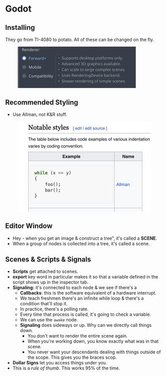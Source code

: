 # Godot

## Installing

They go from TI-4080 to potato. All of these can be changed on the fly.&#x20;

<figure><img src="../../../../.gitbook/assets/CleanShot 2024-08-23 at 09.47.06@2x.png" alt="" width="375"><figcaption></figcaption></figure>

## Recommended Styling

* Use Allman, not K\&R stuff.



<figure><img src="../../../../.gitbook/assets/CleanShot 2024-08-23 at 09.49.57@2x.png" alt=""><figcaption></figcaption></figure>

## Editor Window

* Hey - when you get an image & construct a tree", it's called a **SCENE**.&#x20;
* When a group of nodes is collected into a tree, it's called a scene.

## Scenes & Scripts & Signals

* **Scripts** get attached to scenes.
* **export** key word in particular makes it so that a variable defined in the script shows up in the inspector tab.&#x20;
* **Signaling:** it's connected to each node & we see if there's a&#x20;
  * **Callbacks**: this is the software equivalent of a hardware interrupt.
  * We teach freshmen there's an infinite while loop & there's a condition that'll stop it.
  * In practice, there's a polling rate.
  * Every time that process is called, it's going to check a variable.
  * We can use the `awake` node.&#x20;
  * **Signaling** does sideways or up. Why can we directly call things down.&#x20;
    * You don't want to render the entire scene again.
    * When you're working down, you know exactly what was in that scene.
    * You never want your descendants dealing with things outside of the scope. This gives you the braces scop.
* **Dollar Signs** let you access things under you.&#x20;
* This is a _rule of thumb_.  This works 95% of the time.
